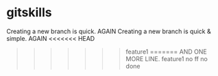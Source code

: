 # gitskills
Creating a new branch is quick.
AGAIN
Creating a new branch is quick & simple.
AGAIN
<<<<<<< HEAD
>>>>>>> feature1
=======
AND ONE MORE LINE.
>>>>>>> feature1
no ff
no done
